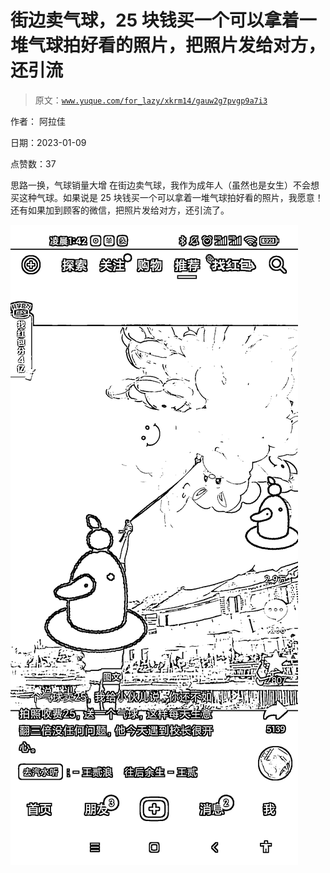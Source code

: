 # 街边卖气球，25 块钱买一个可以拿着一堆气球拍好看的照片，把照片发给对方，还引流

> 原文：[`www.yuque.com/for_lazy/xkrm14/gauw2g7pvgp9a7i3`](https://www.yuque.com/for_lazy/xkrm14/gauw2g7pvgp9a7i3)



作者： 阿拉佳 

日期：2023-01-09 

点赞数：37 

思路一换，气球销量大增 在街边卖气球，我作为成年人（虽然也是女生）不会想买这种气球。如果说是 25 块钱买一个可以拿着一堆气球拍好看的照片，我愿意！ 还有如果加到顾客的微信，把照片发给对方，还引流了。 

![](img/9a1e269943c7a17028a838b6f0104bc0.png) 

